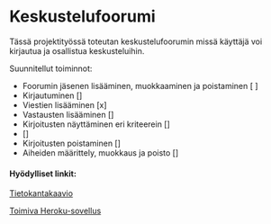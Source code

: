 # Keskustelufoorumi
Tässä projektityössä toteutan keskustelufoorumin missä käyttäjä voi kirjautua ja osallistua keskusteluihin.

Suunnitellut toiminnot:

* Foorumin jäsenen lisääminen, muokkaaminen ja poistaminen [ ]
* Kirjautuminen []
* Viestien lisääminen [x]
* Vastausten lisääminen []
* Kirjoitusten näyttäminen eri kriteerein []
*  []
* Kirjoitusten poistaminen []
* Aiheiden määrittely, muokkaus ja poisto []

#### Hyödylliset linkit:
[Tietokantakaavio](https://raw.githubusercontent.com/H4m5t3r/Keskustelufoorumi/master/documentation/Tietokantasovellus%20tietokantakaavio.png)

[Toimiva Heroku-sovellus](https://tsoha-k2020-keskustelufoorumi.herokuapp.com/)

